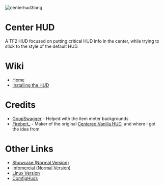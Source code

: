 ![centerhud3long](https://github.com/Eerorri/center-hud/assets/97610612/fe6e4ca8-e06e-4940-9ef7-aa191a214106)

# Center HUD
A TF2 HUD focused on putting critical HUD info in the center, while trying to stick to the style of the default HUD.

# Wiki
- [Home](https://github.com/Eerorri/center-hud/wiki)
- [Installing the HUD](https://github.com/Eerorri/center-hud/wiki/Installing-the-HUD)

# Credits
- [GoopSwagger](https://gamebanana.com/members/1672887) - Helped with the item meter backgrounds
- [Firebert_](https://gamebanana.com/members/1767717) - Maker of the original [Centered Vanilla HUD](https://gamebanana.com/mods/316578), and where I got the idea from
  
# Other Links
- [Showcase (Normal Version)](https://youtu.be/a_38tTV4Xhc)
- [Infomercial (Normal Version)](https://youtu.be/G39x7-gmCzU)
- [Linux Version](https://github.com/Eerorri/center-hud/tree/linux)
- [ComfigHuds](https://comfig.app/huds/page/center-hud/)
